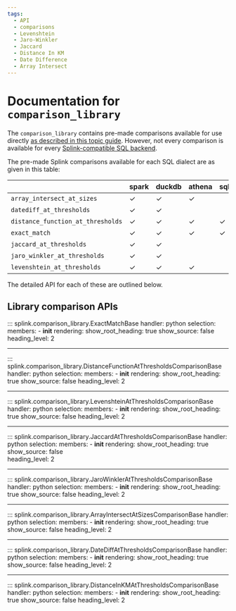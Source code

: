 ```yaml
---
tags:
  - API
  - comparisons
  - Levenshtein
  - Jaro-Winkler
  - Jaccard
  - Distance In KM
  - Date Difference
  - Array Intersect
---
```

# Documentation for `comparison_library` 

The `comparison_library` contains pre-made comparisons available for use directly [as described in this topic guide](./topic_guides/customising_comparisons.html#method-1-using-the-comparisonlibrary).
However, not every comparison is available for every [Splink-compatible SQL backend](./topic_guides/backends.html).

The pre-made Splink comparisons available for each SQL dialect are as given in this table:

||spark|duckdb|athena|sqlite|
|-|-|-|-|-|
|`array_intersect_at_sizes`|✓|✓|✓||
|`datediff_at_thresholds`|✓|✓|||
|`distance_function_at_thresholds`|✓|✓|✓|✓|
|`exact_match`|✓|✓|✓|✓|
|`jaccard_at_thresholds`|✓|✓|||
|`jaro_winkler_at_thresholds`|✓|✓|||
|`levenshtein_at_thresholds`|✓|✓|✓||



The detailed API for each of these are outlined below.

## Library comparison APIs

::: splink.comparison_library.ExactMatchBase
    handler: python
    selection:
      members:
        -  __init__
    rendering:
      show_root_heading: true
      show_source: false
      heading_level: 2

---

::: splink.comparison_library.DistanceFunctionAtThresholdsComparisonBase
    handler: python
    selection:
      members:
        -  __init__
    rendering:
      show_root_heading: true
      show_source: false
      heading_level: 2

---

::: splink.comparison_library.LevenshteinAtThresholdsComparisonBase
    handler: python
    selection:
      members:
        -  __init__
    rendering:
      show_root_heading: true
      show_source: false
      heading_level: 2

---

::: splink.comparison_library.JaccardAtThresholdsComparisonBase
    handler: python
    selection:
      members:
        -  __init__
    rendering:
      show_root_heading: true
      show_source: false   
      heading_level: 2

---

::: splink.comparison_library.JaroWinklerAtThresholdsComparisonBase
    handler: python
    selection:
      members:
        -  __init__
    rendering:
      show_root_heading: true
      show_source: false
      heading_level: 2

---

::: splink.comparison_library.ArrayIntersectAtSizesComparisonBase
    handler: python
    selection:
      members:
        -  __init__
    rendering:
      show_root_heading: true
      show_source: false
      heading_level: 2

---

::: splink.comparison_library.DateDiffAtThresholdsComparisonBase
    handler: python
    selection:
      members:
        -  __init__
    rendering:
      show_root_heading: true
      show_source: false
      heading_level: 2

---

::: splink.comparison_library.DistanceInKMAtThresholdsComparisonBase
    handler: python
    selection:
      members:
        -  __init__
    rendering:
      show_root_heading: true
      show_source: false
      heading_level: 2
